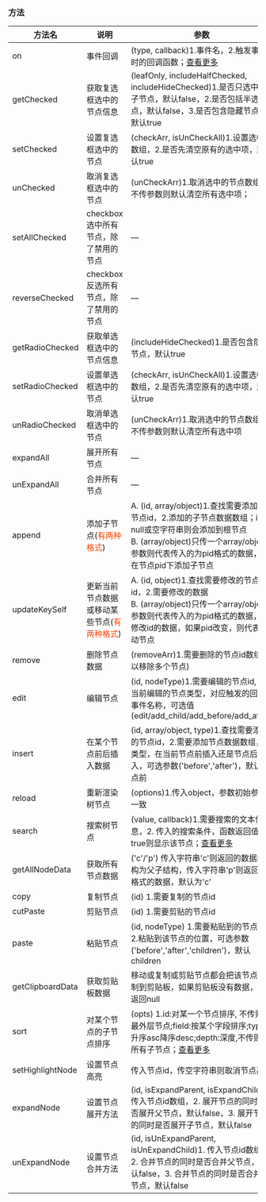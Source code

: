### 方法

| 方法名      | 说明          | 参数      |
|---------- |-------------- |---------- |
| on | 事件回调 | (type, callback)1.事件名，2.触发事件时的回调函数；[查看更多](/eleTree/usedocs-event.html) |
| getChecked | 获取复选框选中的节点信息 | (leafOnly, includeHalfChecked, includeHideChecked)1.是否只选中叶子节点，默认false，2.是否包括半选节点，默认false，3.是否包含隐藏节点，默认true |
| setChecked | 设置复选框选中的节点 | (checkArr, isUnCheckAll)1.设置选中项数组，2.是否先清空原有的选中项，默认true |
| unChecked | 取消复选框选中的节点 | (unCheckArr)1.取消选中的节点数组；不传参数则默认清空所有选中项； |
| setAllChecked | checkbox选中所有节点，除了禁用的节点 | — |
| reverseChecked | checkbox反选所有节点，除了禁用的节点 | — |
| getRadioChecked | 获取单选框选中的节点信息 | (includeHideChecked)1.是否包含隐藏节点，默认true |
| setRadioChecked | 设置单选框选中的节点 | (checkArr, isUnCheckAll)1.设置选中项数组，2.是否先清空原有的选中项，默认true |
| unRadioChecked | 取消单选框选中的节点 | (unCheckArr)1.取消选中的节点数组；不传参数则默认清空所有选中项 |
| expandAll | 展开所有节点 | — |
| unExpandAll | 合并所有节点 | — |
| append | 添加子节点(<span style="color: #ff4200">有两种格式</span>) | A. (id, array/object)1.查找需要添加的节点id，2.添加的子节点数据数组；id传null或空字符串则会添加到根节点</br>B. (array/object)只传一个array/object参数则代表传入的为pid格式的数据，即在节点pid下添加子节点 |
| updateKeySelf | 更新当前节点数据或移动某些节点(<span style="color: #ff4200">有两种格式</span>) | A. (id, object)1.查找需要修改的节点id，2.需要修改的数据</br>B. (array/object)只传一个array/object参数则代表传入的为pid格式的数据，即修改id的数据，如果pid改变，则代表移动节点 |
| remove | 删除节点数据 | (removeArr)1.需要删除的节点id数组(可以移除多个节点) |
| edit | 编辑节点 | (id, nodeType)1.需要编辑的节点id, 2. 当前编辑的节点类型，对应触发的回调事件名称，可选值(edit/add_child/add_before/add_after) |
| insert | 在某个节点前后插入数据 | (id, array/object, type)1.查找需要添加的节点id，2.需要添加节点数据数组，3.类型，在当前节点前插入还是节点后插入，可选参数('before','after')，默认节点前 |
| reload | 重新渲染树节点 | (options)1.传入object，参数初始参数一致 |
| search | 搜索树节点 | (value, callback)1.需要搜索的文本信息，2. 传入的搜索条件，函数返回值为true则显示该节点；[查看更多](/eleTree/demo-search.html) |
| getAllNodeData | 获取所有节点数据 | ('c'/'p') 传入字符串'c'则返回的数据结构为父子结构，传入字符串'p'则返回pid格式的数据，默认为'c' |
| copy | 复制节点 | (id) 1.需要复制的节点id |
| cutPaste | 剪贴节点 | (id) 1.需要剪贴的节点id |
| paste | 粘贴节点 | (id, nodeType) 1.需要粘贴到的节点id，2.粘贴到该节点的位置，可选参数('before','after','children')，默认children |
| getClipboardData | 获取剪贴板数据 | 移动或复制或剪贴节点都会把该节点复制到剪贴板，如果剪贴板没有数据，则返回null |
| sort | 对某个节点的子节点排序 | (opts) 1.id:对某一个节点排序, 不传则对最外层节点;field:按某个字段排序;type:升序asc降序desc;depth:深度,不传则为所有子节点；[查看更多](/eleTree/demo-sort.html) |
| setHighlightNode | 设置节点高亮 | 传入节点id，传空字符串则取消节点高亮 |
| expandNode | 设置节点展开方法 | (id, isExpandParent, isExpandChild)1. 传入节点id数组，2. 展开节点的同时是否展开父节点，默认false，3. 展开节点的同时是否展开子节点，默认false |
| unExpandNode | 设置节点合并方法 | (id, isUnExpandParent, isUnExpandChild)1. 传入节点id数组，2. 合并节点的同时是否合并父节点，默认false，3. 合并节点的同时是否合并子节点，默认false |